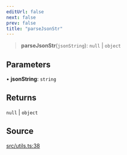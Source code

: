 ```yaml
---
editUrl: false
next: false
prev: false
title: "parseJsonStr"
---
```


> **parseJsonStr**(`jsonString`): `null` \| `object`

## Parameters

• **jsonString**: `string`

## Returns

`null` \| `object`

## Source

[src/utils.ts:38](https://github.com/eddienubes/sagetest/blob/02c3b82/src/utils.ts#L38)
